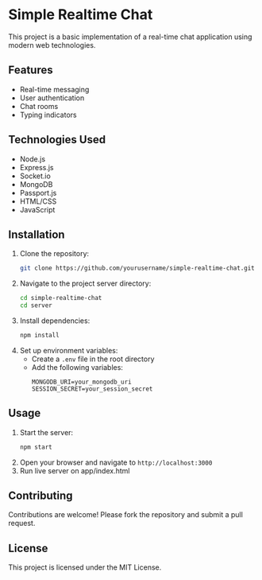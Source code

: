 # Simple Realtime Chat

This project is a basic implementation of a real-time chat application using modern web technologies.

## Features

- Real-time messaging
- User authentication
- Chat rooms
- Typing indicators

## Technologies Used

- Node.js
- Express.js
- Socket.io
- MongoDB
- Passport.js
- HTML/CSS
- JavaScript

## Installation

1. Clone the repository:
   ```bash
   git clone https://github.com/yourusername/simple-realtime-chat.git
   ```
2. Navigate to the project server directory:
   ```bash
   cd simple-realtime-chat
   cd server
   ```
3. Install dependencies:
   ```bash
   npm install
   ```
4. Set up environment variables:
   - Create a `.env` file in the root directory
   - Add the following variables:
     ```
     MONGODB_URI=your_mongodb_uri
     SESSION_SECRET=your_session_secret
     ```

## Usage

1. Start the server:
   ```bash
   npm start
   ```
2. Open your browser and navigate to `http://localhost:3000`
3. Run live server on app/index.html

## Contributing

Contributions are welcome! Please fork the repository and submit a pull request.

## License

This project is licensed under the MIT License.
